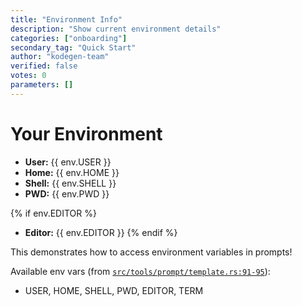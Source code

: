 ```yaml
---
title: "Environment Info"
description: "Show current environment details"
categories: ["onboarding"]
secondary_tag: "Quick Start"
author: "kodegen-team"
verified: false
votes: 0
parameters: []
---
```


# Your Environment

- **User:** {{ env.USER }}
- **Home:** {{ env.HOME }}
- **Shell:** {{ env.SHELL }}
- **PWD:** {{ env.PWD }}

{% if env.EDITOR %}
- **Editor:** {{ env.EDITOR }}
{% endif %}

This demonstrates how to access environment variables in prompts!

Available env vars (from [`src/tools/prompt/template.rs:91-95`](../src/tools/prompt/template.rs#L91-L95)):
- USER, HOME, SHELL, PWD, EDITOR, TERM
